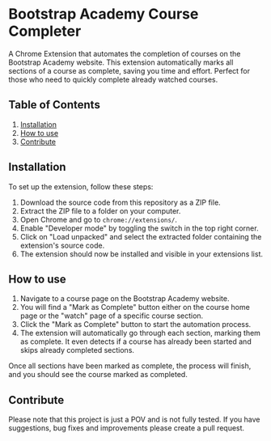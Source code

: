 # Bootstrap Academy Course Completer

A Chrome Extension that automates the completion of courses on the Bootstrap Academy website. This extension automatically marks all sections of a course as complete, saving you time and effort. 
Perfect for those who need to quickly complete already watched courses.

## Table of Contents

1. [Installation](#installation)
2. [How to use](#how-to-use)
3. [Contribute](#contribute)

## Installation

To set up the extension, follow these steps:

1. Download the source code from this repository as a ZIP file.
2. Extract the ZIP file to a folder on your computer.
3. Open Chrome and go to `chrome://extensions/`.
4. Enable "Developer mode" by toggling the switch in the top right corner.
5. Click on "Load unpacked" and select the extracted folder containing the extension's source code.
6. The extension should now be installed and visible in your extensions list.

## How to use

1. Navigate to a course page on the Bootstrap Academy website.
2. You will find a "Mark as Complete" button either on the course home page or the "watch" page of a specific course section.
3. Click the "Mark as Complete" button to start the automation process.
4. The extension will automatically go through each section, marking them as complete. It even detects if a course has already been started and skips already completed sections.

Once all sections have been marked as complete, the process will finish, and you should see the course marked as completed.

## Contribute

Please note that this project is just a POV and is not fully tested.
If you have suggestions, bug fixes and improvements please create a pull request.